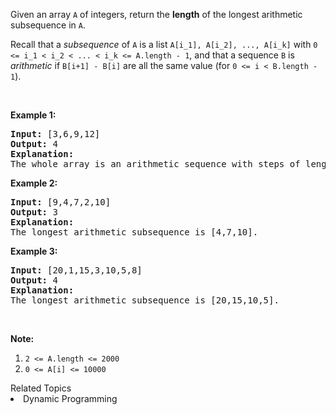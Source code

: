 <p>Given an array <code>A</code> of integers, return the <strong>length</strong> of the longest arithmetic subsequence in <code>A</code>.</p>

<p>Recall that a <em>subsequence</em> of <code>A</code> is a list <code>A[i_1], A[i_2], ..., A[i_k]</code> with <code>0 &lt;= i_1 &lt; i_2 &lt; ... &lt; i_k &lt;= A.length - 1</code>, and that a sequence <code>B</code>&nbsp;is <em>arithmetic</em> if <code>B[i+1] - B[i]</code> are all the same value (for <code>0 &lt;= i &lt; B.length - 1</code>).</p>

<p>&nbsp;</p>

<p><strong>Example 1:</strong></p>

<pre>
<strong>Input: </strong><span id="example-input-1-1">[3,6,9,12]</span>
<strong>Output: </strong><span id="example-output-1">4</span>
<strong>Explanation: </strong>
The whole array is an arithmetic sequence with steps of length = 3.
</pre>

<div>
<p><strong>Example 2:</strong></p>

<pre>
<strong>Input: </strong><span id="example-input-2-1">[9,4,7,2,10]</span>
<strong>Output: </strong><span id="example-output-2">3</span>
<strong>Explanation: </strong>
The longest arithmetic subsequence is [4,7,10].
</pre>

<div>
<p><strong>Example 3:</strong></p>

<pre>
<strong>Input: </strong><span id="example-input-3-1">[20,1,15,3,10,5,8]</span>
<strong>Output: </strong><span id="example-output-3">4</span>
<strong>Explanation: </strong>
The longest arithmetic subsequence is [20,15,10,5].
</pre>
</div>

<p>&nbsp;</p>

<p><strong>Note:</strong></p>

<ol>
	<li><code>2 &lt;= A.length &lt;= 2000</code></li>
	<li><code>0 &lt;= A[i] &lt;= 10000</code></li>
</ol>
</div><div><div>Related Topics</div><div><li>Dynamic Programming</li></div></div>